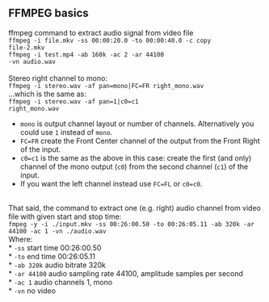 ## FFMPEG basics
ffmpeg command to extract audio signal from video file</br>
<code>ffmpeg -i file.mkv -ss 00:00:20.0 -to 00:00:40.0 -c copy file-2.mkv</code></br>
<code>ffmpeg -i test.mp4 -ab 160k -ac 2 -ar 44100 -vn audio.wav</code></br>
</br>
Stereo right channel to mono:</br>
<code>ffmpeg -i stereo.wav -af pan=mono|FC=FR right_mono.wav</code></br>
...which is the same as:</br>
<code>ffmpeg -i stereo.wav -af pan=1|c0=c1 right_mono.wav</code></br>
 - <code>mono</code> is output channel layout or number of channels. Alternatively you could use <code>1</code> instead of <code>mono</code>.</br>
 - <code>FC=FR</code> create the Front Center channel of the output from the Front Right of the input.</br>
 - <code>c0=c1</code> is the same as the above in this case: create the first (and only) channel of the mono output (<code>c0</code>) from the second channel (<code>c1</code>) of the input.</br>
 - If you want the left channel instead use <code>FC=FL</code> or <code>c0=c0</code>.</br>
 </br>
 That said, the command to extract one (e.g. right) audio channel from video file with given start and stop time:</br>
<code>fmpeg -y -i ./input.mkv -ss 00:26:00.50 -to 00:26:05.11 -ab 320k -ar 44100 -ac 1 -vn ./audio.wav</code></br>
Where:</br>
 * <code>-ss</code> start time 00:26:00.50 </br>
 * <code>-to</code> end time 00:26:05.11 </br>
 * <code>-ab 320k</code> audio bitrate 320k</br>
 * <code>-ar 44100</code> audio sampling rate 44100, amplitude samples per second</br>
 * <code>-ac 1</code> audio channels 1, mono</br>
 * <code>-vn</code> no video</br>
   
<code></code></br>
</br>
</br>
</br>
